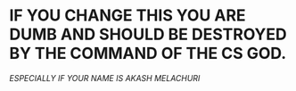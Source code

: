 # IF YOU CHANGE THIS YOU ARE DUMB AND SHOULD BE DESTROYED BY THE COMMAND OF THE CS GOD.

_ESPECIALLY IF YOUR NAME IS AKASH MELACHURI_

 
